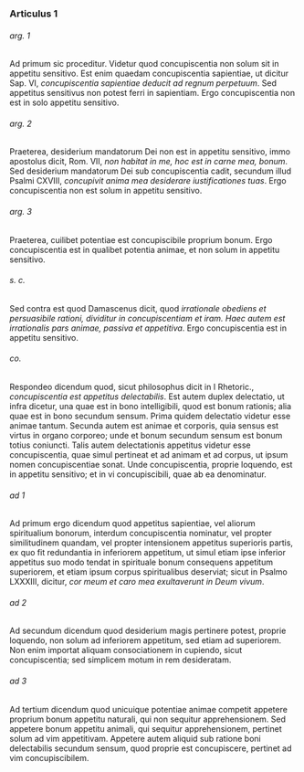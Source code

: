 ### Articulus 1

###### arg. 1
Ad primum sic proceditur. Videtur quod concupiscentia non solum sit in appetitu sensitivo. Est enim quaedam concupiscentia sapientiae, ut dicitur Sap. VI, *concupiscentia sapientiae deducit ad regnum perpetuum*. Sed appetitus sensitivus non potest ferri in sapientiam. Ergo concupiscentia non est in solo appetitu sensitivo.

###### arg. 2
Praeterea, desiderium mandatorum Dei non est in appetitu sensitivo, immo apostolus dicit, Rom. VII, *non habitat in me, hoc est in carne mea, bonum*. Sed desiderium mandatorum Dei sub concupiscentia cadit, secundum illud Psalmi CXVIII, *concupivit anima mea desiderare iustificationes tuas*. Ergo concupiscentia non est solum in appetitu sensitivo.

###### arg. 3
Praeterea, cuilibet potentiae est concupiscibile proprium bonum. Ergo concupiscentia est in qualibet potentia animae, et non solum in appetitu sensitivo.

###### s. c.
Sed contra est quod Damascenus dicit, quod *irrationale obediens et persuasibile rationi, dividitur in concupiscentiam et iram. Haec autem est irrationalis pars animae, passiva et appetitiva*. Ergo concupiscentia est in appetitu sensitivo.

###### co.
Respondeo dicendum quod, sicut philosophus dicit in I Rhetoric., *concupiscentia est appetitus delectabilis*. Est autem duplex delectatio, ut infra dicetur, una quae est in bono intelligibili, quod est bonum rationis; alia quae est in bono secundum sensum. Prima quidem delectatio videtur esse animae tantum. Secunda autem est animae et corporis, quia sensus est virtus in organo corporeo; unde et bonum secundum sensum est bonum totius coniuncti. Talis autem delectationis appetitus videtur esse concupiscentia, quae simul pertineat et ad animam et ad corpus, ut ipsum nomen concupiscentiae sonat. Unde concupiscentia, proprie loquendo, est in appetitu sensitivo; et in vi concupiscibili, quae ab ea denominatur.

###### ad 1
Ad primum ergo dicendum quod appetitus sapientiae, vel aliorum spiritualium bonorum, interdum concupiscentia nominatur, vel propter similitudinem quandam, vel propter intensionem appetitus superioris partis, ex quo fit redundantia in inferiorem appetitum, ut simul etiam ipse inferior appetitus suo modo tendat in spirituale bonum consequens appetitum superiorem, et etiam ipsum corpus spiritualibus deserviat; sicut in Psalmo LXXXIII, dicitur, *cor meum et caro mea exultaverunt in Deum vivum*.

###### ad 2
Ad secundum dicendum quod desiderium magis pertinere potest, proprie loquendo, non solum ad inferiorem appetitum, sed etiam ad superiorem. Non enim importat aliquam consociationem in cupiendo, sicut concupiscentia; sed simplicem motum in rem desideratam.

###### ad 3
Ad tertium dicendum quod unicuique potentiae animae competit appetere proprium bonum appetitu naturali, qui non sequitur apprehensionem. Sed appetere bonum appetitu animali, qui sequitur apprehensionem, pertinet solum ad vim appetitivam. Appetere autem aliquid sub ratione boni delectabilis secundum sensum, quod proprie est concupiscere, pertinet ad vim concupiscibilem.

